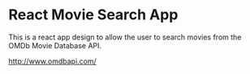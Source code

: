 # React Movie Search App

This is a react app design to allow the user to search movies from the OMDb Movie Database API.

http://www.omdbapi.com/


